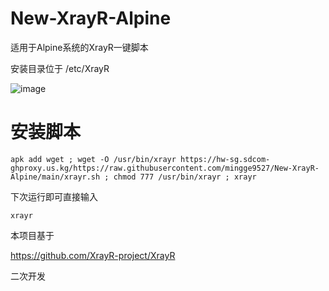 # New-XrayR-Alpine

适用于Alpine系统的XrayR一键脚本

安装目录位于 /etc/XrayR

![image](https://raw.githubusercontent.com/mingge9527/New-XrayR-Alpine/main/demo.png)

# 安装脚本

```shell script
apk add wget ; wget -O /usr/bin/xrayr https://hw-sg.sdcom-ghproxy.us.kg/https://raw.githubusercontent.com/mingge9527/New-XrayR-Alpine/main/xrayr.sh ; chmod 777 /usr/bin/xrayr ; xrayr
```
下次运行即可直接输入
```shell script
xrayr
```

本项目基于

https://github.com/XrayR-project/XrayR

二次开发
